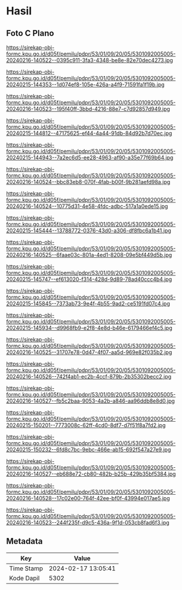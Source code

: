 # Hasil

## Foto C Plano

https://sirekap-obj-formc.kpu.go.id/d05f/pemilu/pdpr/53/01/09/20/05/5301092005005-20240216-140522--0395c911-3fa3-4348-be8e-82e70dec4273.jpg

https://sirekap-obj-formc.kpu.go.id/d05f/pemilu/pdpr/53/01/09/20/05/5301092005005-20240215-144353--1d074ef8-105e-426a-a4f9-71591fa1f19b.jpg

https://sirekap-obj-formc.kpu.go.id/d05f/pemilu/pdpr/53/01/09/20/05/5301092005005-20240216-140523--195f40ff-3bbd-4216-88e7-c7d92857d949.jpg

https://sirekap-obj-formc.kpu.go.id/d05f/pemilu/pdpr/53/01/09/20/05/5301092005005-20240215-144812--47175625-ef44-4a44-91db-84d92b7d70ec.jpg

https://sirekap-obj-formc.kpu.go.id/d05f/pemilu/pdpr/53/01/09/20/05/5301092005005-20240215-144943--7a2ec6d5-ee28-4963-af90-a35e77f69b64.jpg

https://sirekap-obj-formc.kpu.go.id/d05f/pemilu/pdpr/53/01/09/20/05/5301092005005-20240216-140524--bbc83eb8-070f-4fab-b00f-9b281aefd98a.jpg

https://sirekap-obj-formc.kpu.go.id/d05f/pemilu/pdpr/53/01/09/20/05/5301092005005-20240216-140524--10775d31-4e58-4fdc-adbc-517a1a0ede15.jpg

https://sirekap-obj-formc.kpu.go.id/d05f/pemilu/pdpr/53/01/09/20/05/5301092005005-20240215-145444--13788772-0376-43d0-a306-df8fbc6a1b41.jpg

https://sirekap-obj-formc.kpu.go.id/d05f/pemilu/pdpr/53/01/09/20/05/5301092005005-20240216-140525--6faae03c-801a-4ed1-8208-09e5bf449d5b.jpg

https://sirekap-obj-formc.kpu.go.id/d05f/pemilu/pdpr/53/01/09/20/05/5301092005005-20240215-145747--ef613020-f314-428d-9d89-78ad40ccc4b4.jpg

https://sirekap-obj-formc.kpu.go.id/d05f/pemilu/pdpr/53/01/09/20/05/5301092005005-20240215-145845--7373ab73-9e4f-4b55-9ad2-ce5191fd07c4.jpg

https://sirekap-obj-formc.kpu.go.id/d05f/pemilu/pdpr/53/01/09/20/05/5301092005005-20240215-145934--d9968fb9-e2f8-4e8d-b46e-6179466ef4c5.jpg

https://sirekap-obj-formc.kpu.go.id/d05f/pemilu/pdpr/53/01/09/20/05/5301092005005-20240216-140525--31707e78-0d47-4f07-aa5d-969e82f035b2.jpg

https://sirekap-obj-formc.kpu.go.id/d05f/pemilu/pdpr/53/01/09/20/05/5301092005005-20240216-140526--742f4ab1-ec2b-4ccf-879b-2b35302becc2.jpg

https://sirekap-obj-formc.kpu.go.id/d05f/pemilu/pdpr/53/01/09/20/05/5301092005005-20240216-140527--fb5c2baa-9053-4a2b-a846-aa96ddb8e8d0.jpg

https://sirekap-obj-formc.kpu.go.id/d05f/pemilu/pdpr/53/01/09/20/05/5301092005005-20240215-150201--7773008c-62ff-4cd0-8df7-d7f51f8a7fd2.jpg

https://sirekap-obj-formc.kpu.go.id/d05f/pemilu/pdpr/53/01/09/20/05/5301092005005-20240215-150232--6fd8c7bc-9ebc-466e-ab15-692f547a27e9.jpg

https://sirekap-obj-formc.kpu.go.id/d05f/pemilu/pdpr/53/01/09/20/05/5301092005005-20240216-140527--eb688e72-cb80-482b-b25b-429b35bf5384.jpg

https://sirekap-obj-formc.kpu.go.id/d05f/pemilu/pdpr/53/01/09/20/05/5301092005005-20240216-140528--17c02e00-764f-42ee-bf0f-43994e017ae5.jpg

https://sirekap-obj-formc.kpu.go.id/d05f/pemilu/pdpr/53/01/09/20/05/5301092005005-20240216-140523--244f235f-d9c5-436a-9f1d-053cb8fad6f3.jpg


## Metadata

| Key        | Value               |
| ---------- | ------------------- |
| Time Stamp | 2024-02-17 13:05:41 |
| Kode Dapil | 5302                |



